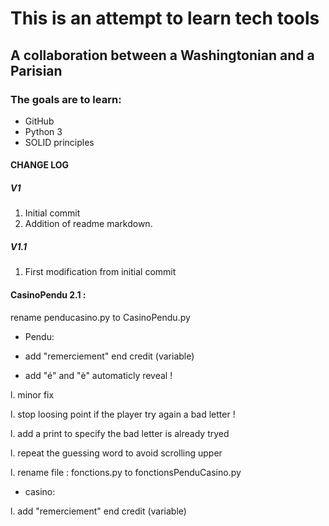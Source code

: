 # This is an attempt to learn tech tools

## A collaboration between a Washingtonian and a Parisian 

### The goals are to learn:
 * GitHub
 * Python 3
 * SOLID principles
 

#### CHANGE LOG
##### V1
 1. Initial commit
 1. Addition of readme markdown.
 
##### V1.1
 1. First modification from initial commit  


#### CasinoPendu 2.1 :

 rename penducasino.py to CasinoPendu.py

 * Pendu:

 + add "remerciement" end credit (variable)

 + add "é" and "è" automaticly reveal !

 l. minor fix 

 l. stop loosing point if the player try again a bad letter !

 l. add a print to specify the bad letter is already tryed

 l. repeat the guessing word to avoid scrolling upper

 l. rename file : fonctions.py to fonctionsPenduCasino.py

 * casino:

 l. add "remerciement" end credit (variable)